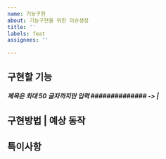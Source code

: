```yaml
---
name: 기능구현
about: 기능구현을 위한 이슈생성
title: ''
labels: feat
assignees: ''

---
```


**구현할 기능**
---
##### 제목은 최대 50 글자까지만 입력 ############## -> |


**구현방법 | 예상 동작**
---


**특이사항**
---
